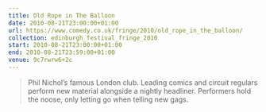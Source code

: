 ```yaml
---
title: Old Rope in The Balloon
date: 2010-08-21T23:00:00+01:00
url: https://www.comedy.co.uk/fringe/2010/old_rope_in_the_balloon/
collection: edinburgh_festival_fringe_2010
start: 2010-08-21T23:00:00+01:00
end: 2010-08-21T23:59:00+01:00
venue: 9c7rwrw6+2c
---
```

> Phil Nichol’s famous London club. Leading comics and circuit regulars perform new material alongside a nightly headliner. Performers hold the noose, only letting go when telling new gags.
